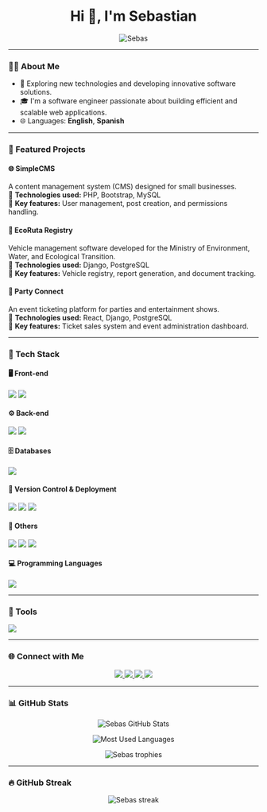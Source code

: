 <h1 align="center">Hi 👋, I'm Sebastian</h1>

<p align="center">
  <img src="https://komarev.com/ghpvc/?username=Sebas&label=Profile%20views&color=0e75b6&style=flat" alt="Sebas" />
</p>

---

### 🧑‍💻 About Me

- 🚀 Exploring new technologies and developing innovative software solutions.  
- 🎓 I'm a software engineer passionate about building efficient and scalable web applications.  
- 🌐 Languages: **English**, **Spanish**  

---

### 🚀 Featured Projects

#### 🌐 SimpleCMS
A content management system (CMS) designed for small businesses.  
🔹 **Technologies used:** PHP, Bootstrap, MySQL  
🔹 **Key features:** User management, post creation, and permissions handling.  

#### 🌱 EcoRuta Registry
Vehicle management software developed for the Ministry of Environment, Water, and Ecological Transition.  
🔹 **Technologies used:** Django, PostgreSQL  
🔹 **Key features:** Vehicle registry, report generation, and document tracking.  

#### 🎉 Party Connect
An event ticketing platform for parties and entertainment shows.  
🔹 **Technologies used:** React, Django, PostgreSQL  
🔹 **Key features:** Ticket sales system and event administration dashboard.  

---

### 🧰 Tech Stack

#### 🖥️ Front-end
<p>
  <img src="https://skillicons.dev/icons?i=react,html,css,js,bootstrap" />
  <img src="https://img.shields.io/badge/React%20Bootstrap-563d7c?style=for-the-badge&logo=bootstrap&logoColor=white" />
</p>

#### ⚙️ Back-end
<p>
  <img src="https://skillicons.dev/icons?i=django,nestjs" />
  <img src="https://img.shields.io/badge/Django%20REST-092E20?style=for-the-badge&logo=django&logoColor=white" />
</p>

#### 🗄️ Databases
<p>
  <img src="https://skillicons.dev/icons?i=postgres,sqlite" />
</p>

#### 🧭 Version Control & Deployment
<p>
  <img src="https://skillicons.dev/icons?i=git,github" />
  <img src="https://img.shields.io/badge/Render-46E3B7?style=for-the-badge&logo=render&logoColor=white" />
  <img src="https://img.shields.io/badge/Vercel-000000?style=for-the-badge&logo=vercel&logoColor=white" />
</p>

#### 🧩 Others
<p>
  <img src="https://img.shields.io/badge/REST%20APIs-FF6C37?style=for-the-badge&logo=postman&logoColor=white" />
  <img src="https://img.shields.io/badge/Agile%20Development-007ACC?style=for-the-badge&logo=scrumalliance&logoColor=white" />
  <img src="https://img.shields.io/badge/Clean%20Architecture-4B8BBE?style=for-the-badge&logo=python&logoColor=white" />
</p>

#### 💻 Programming Languages
<p>
  <img src="https://skillicons.dev/icons?i=cpp,cs,python" />
</p>

---

### 🔧 Tools
<p>
  <img src="https://skillicons.dev/icons?i=vscode,pycharm,visualstudio,postman" />
</p>

---

### 🌐 Connect with Me

<p align="center">
  <a href="https://facebook.com/" target="_blank">
    <img src="https://img.shields.io/badge/Facebook-%231877F2.svg?style=for-the-badge&logo=facebook&logoColor=white"/>
  </a>
  <a href="https://instagram.com/" target="_blank">
    <img src="https://img.shields.io/badge/Instagram-%23E4405F.svg?style=for-the-badge&logo=instagram&logoColor=white"/>
  </a>
  <a href="https://linkedin.com/in/" target="_blank">
    <img src="https://img.shields.io/badge/LinkedIn-%230077B5.svg?style=for-the-badge&logo=linkedin&logoColor=white"/>
  </a>
  <a href="mailto:your.email@gmail.com">
    <img src="https://img.shields.io/badge/Gmail-D14836?style=for-the-badge&logo=gmail&logoColor=white"/>
  </a>
</p>

---

### 📊 GitHub Stats

<p align="center">
  <img src="https://github-readme-stats.vercel.app/api?username=Sebasm3690&show_icons=true&theme=react&hide_border=true" alt="Sebas GitHub Stats" />
</p>

<p align="center">
  <img src="https://github-readme-stats.vercel.app/api/top-langs/?username=Sebasm3690&layout=compact&theme=react&hide_border=true" alt="Most Used Languages" />
</p>

<p align="center">
  <img src="https://github-profile-trophy.vercel.app/?username=Sebasm3690&theme=darkhub&no-frame=true&no-bg=true&margin-w=4" alt="Sebas trophies" />
</p>

---

### 🔥 GitHub Streak
<p align="center">
  <img src="https://github-readme-streak-stats.herokuapp.com/?user=Sebas&theme=react&hide_border=true" alt="Sebas streak" />
</p>
